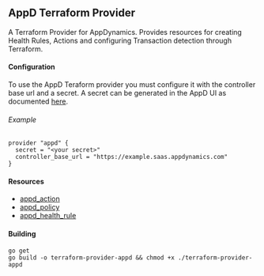 ## AppD Terraform Provider

A Terraform Provider for AppDynamics.
Provides resources for creating Health Rules, Actions and configuring Transaction detection through Terraform.

#### Configuration

To use the AppD Teraform provider you must configure it with the controller base url and a secret.
A secret can be generated in the AppD UI as documented [here](https://docs.appdynamics.com/display/PRO45/API+Clients).

###### Example
```hcl-terraform
provider "appd" {
  secret = "<your secret>"
  controller_base_url = "https://example.saas.appdynamics.com"
}
```

#### Resources

- [appd_action](docs/action_resource.md)
- [appd_policy](docs/policy_resource.md)
- [appd_health_rule](docs/health_rule_resource.md)

#### Building

```shell script
go get
go build -o terraform-provider-appd && chmod +x ./terraform-provider-appd
```